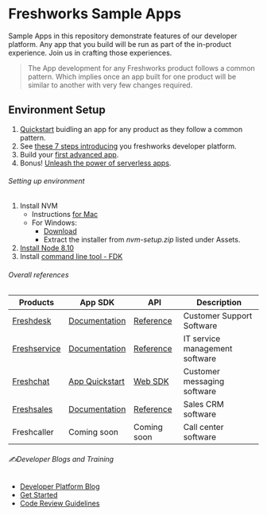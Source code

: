 
# Freshworks Sample Apps

Sample Apps in this repository demonstrate features of our developer platform. Any app that you build will be run as part of the in-product experience. Join us in crafting those experiences.

>The App development for any Freshworks product follows a common pattern. Which implies once an app built for one product will be similar to another with very few changes required.

## Environment Setup
1. [Quickstart](https://developers.freshdesk.com/v2/docs/quick-start/#create_your_first_app) buidling an app for any product as they follow a common pattern.
2. See [these 7 steps introducing](https://freshhuddle.github.io/codelabs/fh0/index.html?index=..%2F..index#6) you freshworks developer platform.
3. Build your [first advanced app](https://freshhuddle.github.io/codelabs/fh1/index.html?index=..%2F..index#1).
4. Bonus! [Unleash the power of serverless apps](https://freshhuddle.github.io/codelabs/fh3/index.html?index=..%2F..index#0).

###### Setting up environment
1. Install NVM
   - Instructions [for Mac](https://github.com/creationix/nvm#installation-and-update)
   - For Windows:
     - [Download](https://github.com/coreybutler/nvm-windows/releases)
     - Extract the installer from _nvm-setup.zip_ listed under Assets.
2. [Install Node 8.10](https://developers.freshdesk.com/v2/docs/quick-start/#install_nvm)
3. Install [command line tool - FDK](https://developers.freshdesk.com/v2/docs/quick-start/#install_the_cli)

###### Overall references
Products| App SDK | API | Description
---------|---------|-----|-----------|
 [Freshdesk](https://github.com/freshdesk/marketplace-sample-apps/tree/master/Freshdesk/v2) | [Documentation](https://developers.freshdesk.com/) | [Reference](https://developers.freshdesk.com/api/)| Customer Support Software
 [Freshservice](https://github.com/freshdesk/marketplace-sample-apps/tree/master/Freshservice) | [Documentation](https://developers.freshservice.com/) | [Reference](http://api.freshservice.com/v2/) | IT service management software
 [Freshchat](https://github.com/freshdesk/marketplace-sample-apps/tree/master/Freshchat) | [App Quickstart](https://developers.freshchat.com/v2/docs/quick-start/) | [Web SDK](https://developers.freshchat.com/web-sdk/) | Customer messaging software
 [Freshsales](https://github.com/freshdesk/marketplace-sample-apps/tree/master/Freshsales) | [Documentation](https://developers.freshsales.io/docs/quick-start/) | [Reference](https://www.freshsales.io/api/) | Sales CRM software
 Freshcaller | Coming soon| Coming soon | Call center software

###### ✍️Developer Blogs and Training
- [Developer Platform Blog](https://medium.com/freshworks-developer-blog)
- [Get Started](http://developers.freshworks.com/community)
- [Code Review Guidelines](https://developers.freshdesk.com/v2/docs/code-review-guidelines/)
